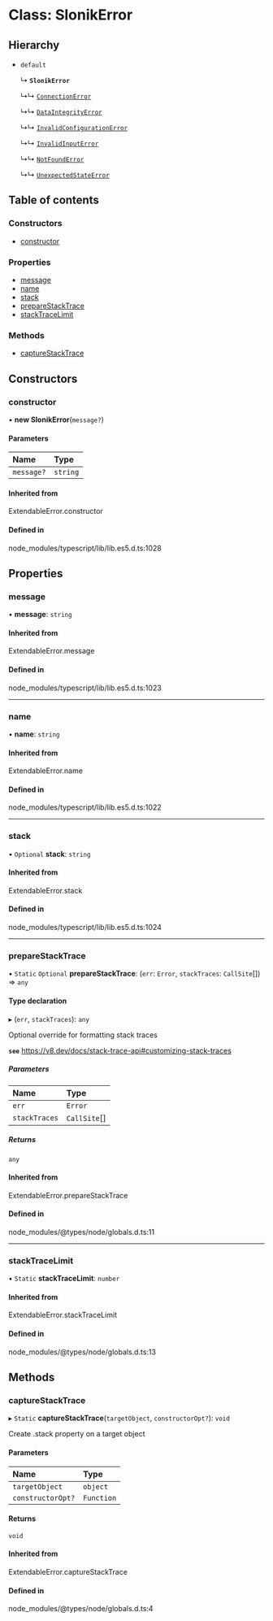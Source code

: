 # Class: SlonikError

## Hierarchy

- `default`

  ↳ **`SlonikError`**

  ↳↳ [`ConnectionError`](ConnectionError.md)

  ↳↳ [`DataIntegrityError`](DataIntegrityError.md)

  ↳↳ [`InvalidConfigurationError`](InvalidConfigurationError.md)

  ↳↳ [`InvalidInputError`](InvalidInputError.md)

  ↳↳ [`NotFoundError`](NotFoundError.md)

  ↳↳ [`UnexpectedStateError`](UnexpectedStateError.md)

## Table of contents

### Constructors

- [constructor](SlonikError.md#constructor)

### Properties

- [message](SlonikError.md#message)
- [name](SlonikError.md#name)
- [stack](SlonikError.md#stack)
- [prepareStackTrace](SlonikError.md#preparestacktrace)
- [stackTraceLimit](SlonikError.md#stacktracelimit)

### Methods

- [captureStackTrace](SlonikError.md#capturestacktrace)

## Constructors

### <a id="constructor" name="constructor"></a> constructor

• **new SlonikError**(`message?`)

#### Parameters

| Name | Type |
| :------ | :------ |
| `message?` | `string` |

#### Inherited from

ExtendableError.constructor

#### Defined in

node_modules/typescript/lib/lib.es5.d.ts:1028

## Properties

### <a id="message" name="message"></a> message

• **message**: `string`

#### Inherited from

ExtendableError.message

#### Defined in

node_modules/typescript/lib/lib.es5.d.ts:1023

___

### <a id="name" name="name"></a> name

• **name**: `string`

#### Inherited from

ExtendableError.name

#### Defined in

node_modules/typescript/lib/lib.es5.d.ts:1022

___

### <a id="stack" name="stack"></a> stack

• `Optional` **stack**: `string`

#### Inherited from

ExtendableError.stack

#### Defined in

node_modules/typescript/lib/lib.es5.d.ts:1024

___

### <a id="preparestacktrace" name="preparestacktrace"></a> prepareStackTrace

▪ `Static` `Optional` **prepareStackTrace**: (`err`: `Error`, `stackTraces`: `CallSite`[]) => `any`

#### Type declaration

▸ (`err`, `stackTraces`): `any`

Optional override for formatting stack traces

**`see`** https://v8.dev/docs/stack-trace-api#customizing-stack-traces

##### Parameters

| Name | Type |
| :------ | :------ |
| `err` | `Error` |
| `stackTraces` | `CallSite`[] |

##### Returns

`any`

#### Inherited from

ExtendableError.prepareStackTrace

#### Defined in

node_modules/@types/node/globals.d.ts:11

___

### <a id="stacktracelimit" name="stacktracelimit"></a> stackTraceLimit

▪ `Static` **stackTraceLimit**: `number`

#### Inherited from

ExtendableError.stackTraceLimit

#### Defined in

node_modules/@types/node/globals.d.ts:13

## Methods

### <a id="capturestacktrace" name="capturestacktrace"></a> captureStackTrace

▸ `Static` **captureStackTrace**(`targetObject`, `constructorOpt?`): `void`

Create .stack property on a target object

#### Parameters

| Name | Type |
| :------ | :------ |
| `targetObject` | `object` |
| `constructorOpt?` | `Function` |

#### Returns

`void`

#### Inherited from

ExtendableError.captureStackTrace

#### Defined in

node_modules/@types/node/globals.d.ts:4
